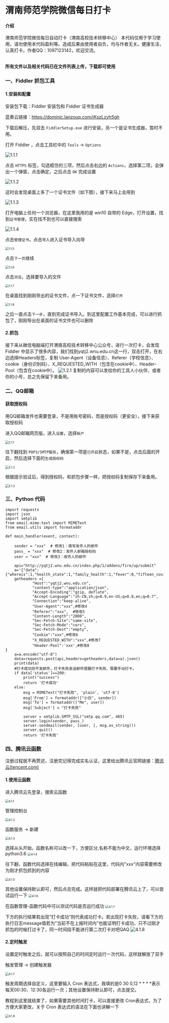 # 渭南师范学院微信每日打卡

#### 介绍
渭南师范学院微信每日自动打卡（渭南高校技术转移中心）
本代码仅用于学习使用，请勿使用本代码盈利等。造成后果由使用者自负，均与作者无关。健康生活，认真打卡。作者QQ：1097123142，欢迎交流。

​	
     **所有文件以及相关代码已在文件列表上传，下载即可使用**

### 一、Fiddler 抓包工具

#### 1.安装和配置

安装包下载：Fiddler 安装包和 Fiddler 证书生成器

蓝奏云链接：https://dominic.lanzouq.com/iKszLzyh5gh

下载后解压，先双击 `FiddlerSetup.exe` 进行安装，另一个是证书生成器，暂时不用。

打开 Fiddler ，点击工具栏中的 `Tools` → `Options`

<img src="https://gitee.com/dominic548/picgo/raw/master/Typora/image-20210802134532161-1627956867319.png" alt="1.1.1"  />

点击 `HTTPS` 标签，勾选框住的三项，然后点击右边的 `Actions`，选择第二项，会弹出一个弹窗，点击确定，之后点击 `OK` 完成设置

<img src="https://gitee.com/dominic548/picgo/raw/master/Typora/image-20210802140021903.png" alt="1.1.2"  />

这时会发现桌面上多了一个证书文件（如下图），接下来马上会用到

<img src="https://gitee.com/dominic548/picgo/raw/master/Typora/image-20210802140437482.png" alt="1.1.3"  />

打开电脑上任何一个浏览器，在这里我用的是 win10 自带的 Edge，打开设置，找到`证书管理`，实在找不到也可以直接搜索

<img src="https://gitee.com/dominic548/picgo/raw/master/Typora/image-20210802140839373.png" alt="1.1.4"  />

点击`管理证书`，点击`导入`进入证书导入向导

<img src="https://gitee.com/dominic548/picgo/raw/master/Typora/image-20210802141018230.png" alt="1.1.5" style="zoom:67%;" />

点击`下一页`继续

<img src="https://gitee.com/dominic548/picgo/raw/master/Typora/image-20210802141144696.png" alt="1.1.6" style="zoom:67%;" />

点击`浏览`，选择要导入的文件

<img src="https://gitee.com/dominic548/picgo/raw/master/Typora/image-20210802141332680.png" alt="1.1.7" style="zoom:67%;" />

在桌面找到刚刚导出的证书文件，点一下证书文件，选择`打开`

<img src="https://gitee.com/dominic548/picgo/raw/master/Typora/image-20210802141716446.png" alt="1.1.8" style="zoom:67%;" />

之后一直点击`下一步`，直到完成证书导入。到这里配置工作基本完成，可以进行抓包了，刚刚导出在桌面的证书文件也可以删除

#### 2.抓包
接下来从微信电脑端打开渭南高校技术转移中心公众号，进行一次打卡，会发现 Fiddler 中显示了很多内容，我们找到yqtj2.wnu.edu.cn这一行，双击打开，在右边选择Headers标签，复制 User-Agent（设备信息）、Referer（学校信息）、cookie（身份识别码）、X_REQUESTED_WITH（包含在cookie中）、Header-Pool（包含在cookie中）。
![1.2.1](https://gitee.com/smallway/drawing-bed/raw/master/2022-3-1510:25:511647311151399.png)
复制的内容可以发给你的工具人小伙伴，或者你的小号，总之先保留下来备用。
### 二、QQ邮箱

#### 获取授权码

用QQ邮箱发件也需要登录，不是用账号密码，而是授权码（更安全），接下来获取授权码

进入QQ邮箱网页版，进入`设置`，选择`账户`

<img src="https://gitee.com/dominic548/picgo/raw/master/Typora/image-20210802152812320.png" alt="2.1.1" style="zoom:67%;" />

往下翻找到 `POP3/SMTP服务`，确保第一项是`已开启`状态，如果不是，点击后面的开启，然后选择下面的`生成授权码`

<img src="https://gitee.com/dominic548/picgo/raw/master/Typora/image-20210802152944128.png" alt="2.1.2" style="zoom:67%;" />

根据提示验证后，得到授权码，和抓包步骤一样，把授权码复制保存下来备用。

<img src="https://gitee.com/dominic548/picgo/raw/master/Typora/image-20210802153128652.png" alt="2.1.3" style="zoom:67%;" />


### 三、Python 代码

```
import requests
import json
import smtplib
from email.mime.text import MIMEText
from email.utils import formataddr

def main_handler(event, context):
    
    sender = "xxx"  # 修改1：填写发件人的邮件
    pass_ = "xxx"  # 修改2：发件人邮箱授权码
    user = "xxx"  # 修改3：收件人的邮件

    api="http://yqtj2.wnu.edu.cn/index.php/1/addons/fire/up/submit"
    a='{"data":{"whereis":1,"health_state":1,"family_health":1,"fever":0,"fifteen_covid":0,"village_covid":0,"temperature":"null","temp_state":1,"work":1,"back":0,"lng":"null","lat":"null","agent_up":0,"agent_user_id":"null","parent":0}}'
    getheaders ={
            "Host":"yqtj2.wnu.edu.cn",
            "content-type":"application/json",
            "Accept-Encoding":"gzip, deflate",
	        "Accept-Language":"zh-CN,zh;q=0.9,en-US;q=0.8,en;q=0.7",
            "Connection":"keep-alive",
            "User-Agent":"xxx",#修改4
            "Referer":"xxx",  #修改5
            "Content-Length":"2000",
            "Sec-Fetch-Site":"same-site",
            "Sec-Fetch-Mode":"cors",
            "Sec-Fetch-Dest":"empty",
            "Cookie":"xxx",#修改6
            "X_REQUESTED_WITH":"xxx",#修改7
            "Header-Pool":'xxx',#修改8
}
    a=a.encode("utf-8")
    data=requests.post(api,headers=getheaders,data=a).json()
    print(data)
    #打卡成功则不发邮件，打卡失败发送邮件提醒打卡失败，需要手动打卡。
    if data['status']==200:
        print("success")
        return '打卡成功'
    else:
        msg = MIMEText("打卡失败", 'plain', 'utf-8') 
        msg['From'] = formataddr(["小白", sender])  
        msg['To'] = formataddr(["Me", user])  
        msg['Subject'] = "打卡失败"  

        server = smtplib.SMTP_SSL("smtp.qq.com", 465)  
        server.login(sender, pass_)  
        server.sendmail(sender, [user, ], msg.as_string())  
        server.quit()  
        return '打卡失败'
```

### 四、腾讯云函数

注册过程就不再赘述，注册完记得完成实名认证，这里给出腾讯云官网链接：[腾讯云(tencent.com)](https://cloud.tencent.com/)

#### 1.使用云函数

进入腾讯云先登录，搜索云函数

<img src="https://gitee.com/dominic548/picgo/raw/master/Typora/image-20210802160948779.png" alt="4.1.1" style="zoom:67%;" />

管理控制台

<img src="https://gitee.com/dominic548/picgo/raw/master/Typora/image-20210802161241550.png" alt="4.1.2" style="zoom:67%;" />

函数服务 → 新建

<img src="https://gitee.com/dominic548/picgo/raw/master/Typora/image-20210802161459839.png" alt="4.1.3" style="zoom:67%;" />

选择从头开始，函数名称可以改一下，方便区分,名称不能为中文，运行环境选择python3.6
<img src="https://gitee.com/smallway/drawing-bed/raw/master/2022-3-1510:38:501647311930730.png" alt="4.1.4" style="zoom:67%;"/>

往下翻，函数代码选择在线编辑，把代码粘贴在这里，代码内"xxx"内容需要修改为刚才抓包抓到的内容

<img src="https://gitee.com/dominic548/picgo/raw/master/Typora/image-20210803080356200.png" alt="4.1.5" style="zoom:67%;" />

其他设置保持默认即可，然后点击完成。这样就把代码部署在腾讯云上了，可以尝试运行一下
<img src="https://gitee.com/smallway/drawing-bed/raw/master/2022-3-1510:42:281647312148226.png" alt="4.1.6" style="zoom:67%;"/>

在函数管理-函数代码中可以测试代码是否运行成功
<img src="https://gitee.com/smallway/drawing-bed/raw/master/2022-3-1510:46:481647312407367.png" alt="4.1.7" style="zoom:67%;"/>

下方的执行结果若出现“打卡成功”则代表成功打卡。若出现打卡失败，请看下方的执行日志message值若为"当前不在上报时间内"也能证明打卡成功，只不过刚才抓包的时候打过卡了，同一时间段不能进行第二次打卡对吧QAQ
<img src="https://gitee.com/smallway/drawing-bed/raw/master/2022-3-1510:49:591647312598486.png" alt="4.1.8" style="zoom:67%/;">

#### 2.定时触发

设置定时触发之后，就可以按照自己的时间定时运行一次代码，这样就解放了双手

触发管理 → 创建触发器

<img src="https://gitee.com/dominic548/picgo/raw/master/Typora/image-20210803083310441.png" alt="4.1.7" style="zoom:67%;" />

触发周期选择自定义，这里要输入 Cron 表达式，我填的是0 30 0,12 * * * *表示每天00:30、12:30各运行一次；其他设置保持默认即可，点击提交。

教程到这里就结束了，如果需要其他时间打卡，可以直接更改 Cron表达式，为了方便大家更改，关于 Cron 表达式的语法在下面也讲解一下

<img src="https://gitee.com/dominic548/picgo/raw/master/Typora/image-20210803083504283.png" alt="4.1.8" style="zoom:67%;" />
